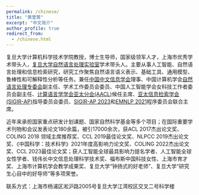 ```yaml
---
permalink: /chinese/
title: "黄萱菁"
excerpt: "中文简介"
author_profile: true
redirect_from: 
  - /chinese.html
---
```

复旦大学计算机科学技术学院教授，博士生导师，国家级领军人才，上海市优秀学术带头人，[复旦大学自然语言处理实验室](https://nlp.fudan.edu.cn/main.htm)学术带头人。主要从事人工智能、自然语言处理和信息检索研究，研究工作聚焦自然语言语义表示、基础工具、通用模型、鲁棒性和可解释性分析等任务。兼任[中国中文信息学会](http://www.cipsc.org.cn/)理事、中国计算机学会[自然语言处理专委会](http://tcci.ccf.org.cn/)副主任、学术工作委员会委员、中国人工智能学会女科技工作者委员会副主任、[计算语言学学会亚太分会(AACL)](http://aaclweb.org/officers/index.html)候任主席、[亚太信息检索学会(SIGIR-AP)]((http://www.sigir-ap.org/))指导委员会委员、[SIGIR-AP 2023](http://www.sigir-ap.org/sigir-ap-2023/)和[EMNLP 2021](http://2021.emnlp.org)程序委员会联合主席。

近年来承担国家重点研发计划课题、国家自然科学基金等多个项目；在国际重要学术刊物和会议发表论文180余篇，被引17000余次，获ACL 2017杰出论文奖、COLING 2018 领域主席推荐奖、CCL 2019最佳论文奖、NLPCC 2019杰出论文奖、《中国科学：技术科学》2021年度高影响力论文奖、COLING 2022杰出论文奖、CCL 2023最佳论文奖；获人工智能全球最具影响力提名学者、人工智能全球女性学者、钱伟长中文信息处理科学技术奖、福布斯中国科技女性、上海市育才奖、上海市计算机学会教学成果奖、复旦大学“钟扬式的好老师”、复旦大学“研究生心目中的好导师”等多项荣誉。

联系方式：上海市杨浦区淞沪路2005号复旦大学江湾校区交叉二号科学楼
